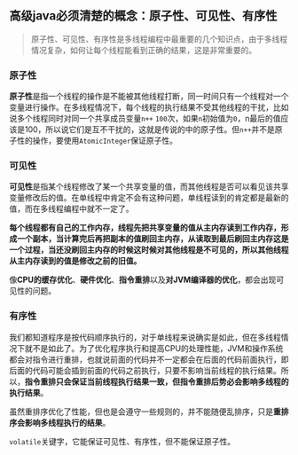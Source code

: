 ## 高级java必须清楚的概念：原子性、可见性、有序性
> 原子性、可见性、有序性是多线程编程中最重要的几个知识点，由于多线程情况复杂，如何让每个线程能看到正确的结果，这是非常重要的。

### 原子性
**原子性**是指一个线程的操作是不能被其他线程打断，同一时间只有一个线程对一个变量进行操作。在多线程情况下，每个线程的执行结果不受其他线程的干扰，比如说多个线程同时对同一个共享成员变量`n++` `100`次，如果`n`初始值为`0`，n最后的值应该是100，所以说它们是互不干扰的，这就是传说的中的原子性。但`n++`并不是原子性的操作，要使用`AtomicInteger`保证原子性。

### 可见性

**可见性**是指某个线程修改了某一个共享变量的值，而其他线程是否可以看见该共享变量修改后的值。在单线程中肯定不会有这种问题，单线程读到的肯定都是最新的值，而在多线程编程中就不一定了。

**每个线程都有自己的工作内存，线程先把共享变量的值从主内存读到工作内存，形成一个副本，当计算完后再把副本的值刷回主内存，从读取到最后刷回主内存这是一个过程，当还没刷回主内存的时候这时候对其他线程是不可见的，所以其他线程从主内存读到的值是修改之前的旧值。**

像**CPU的缓存优化**、**硬件优化**、**指令重排**以及**对JVM编译器的优化**，都会出现可见性的问题。

### 有序性

我们都知道程序是按代码顺序执行的，对于单线程来说确实是如此，但在多线程情况下就不是如此了。为了优化程序执行和提高CPU的处理性能，JVM和操作系统都会对指令进行重排，也就说前面的代码并不一定都会在后面的代码前面执行，即后面的代码可能会插到前面的代码之前执行，只要不影响当前线程的执行结果。所以，**指令重排只会保证当前线程执行结果一致，但指令重排后势必会影响多线程的执行结果**。

虽然重排序优化了性能，但也是会遵守一些规则的，并不能随便乱排序，只是**重排序会影响多线程执行的结果**。

`volatile`关键字，它能保证可见性、有序性，但不能保证原子性。